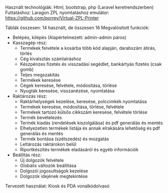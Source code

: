 Használt technológiák: Html, bootstrap, php (Laravel keretrendszerben)
Futtatáshoz: Laragon
ZPL nyomtatáshoz emulátor: https://github.com/porrey/Virtual-ZPL-Printer

Táblák összesen: 14 használt, de összesen 16
Megvalósított funkciók:
 - Belépés, kilépés (Alapértelmezett: admin-admin páros)
 - Kasszagép rész:
    - Termékek felvétele a kosárba több kód alapján, darabszám átírás, törlés
    - Cég kivalsztás számlaíráshoz
    - Készpénzes fizetés és visszadási segédlet, bankártyás fizetés (csak gomb)
    - Teljes megszakítás
    - Termékek keresése
    - Cégek keresése, felvétele, módosítása, törlése
    - Nyugták keresése, visszanézése, nyomtatása
- Raktározás rész:
    - Raktárhelységek kezelése, keresése, polccimkék nyomtatása
    - Termékek keresése, módosítása, törlése, felvétele
    - Termékek tartozó külsős cikkszám keresése, felvétele törlése
    - Termék bevételezés
    - Termék kiadás (rendelések kiszolgálása) és pdf generálás és mentés
    - Elhelyezetlen termékek listája és annak elrakására lehetőség és pdf generálás és mentés
    - Termék bontása (szétszedés) és mozgatás
    - Leltározás raktárokon belül
    - Riportkészítés termékek eladásáról és egyéb információk
- Beállítás rész:
    - Új dolgozók felvétele
    - Globális változók beállítása
    - Dolgozói jogosultságok kezelése
    - Dolgozók idejének megtekintése

Tervezett használat: Kiosk és PDA vonalkódolvasó
